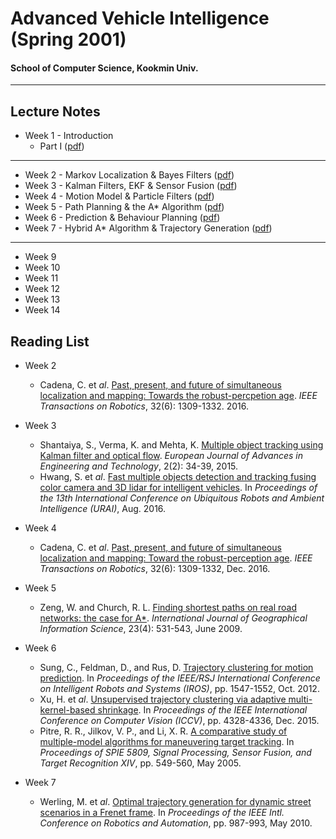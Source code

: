 # Advanced Vehicle Intelligence (Spring 2001)

#### School of Computer Science, Kookmin Univ.

---

## Lecture Notes

* Week 1 - Introduction
	- Part I ([pdf](https://drive.google.com/file/d/1LWNzd9J2800xwJPIeGwqRS-GHijVQpJ-/view?usp=sharing))

---

* Week 2 - Markov Localization & Bayes Filters ([pdf](https://drive.google.com/file/d/12sgyXqF2zwq5x7YpO_6_WXRFCKJr5p2M/view?usp=sharing))
* Week 3 - Kalman Filters, EKF & Sensor Fusion ([pdf](https://drive.google.com/file/d/14eIIiALScfua8CJHSfzGJR6Xxw4vbrtW/view?usp=sharing))
* Week 4 - Motion Model & Particle Filters ([pdf](https://drive.google.com/file/d/1GC_snED24_yyeXYc0N2cDdtN9nLL7MPc/view?usp=sharing))
* Week 5 - Path Planning & the A* Algorithm ([pdf](https://drive.google.com/file/d/1KmZPesHG-E_DfXbPJxWuOhBIt0G4_n_w/view?usp=sharing))
* Week 6 - Prediction & Behaviour Planning ([pdf](https://drive.google.com/file/d/15RSC2hIvUgdhfd97YuMDsfG2dmg0h6pl/view?usp=sharing))
* Week 7 - Hybrid A* Algorithm & Trajectory Generation ([pdf](https://drive.google.com/file/d/1AbAfSNWvsJWcoa7LqvICCsI-O4pNcQz2/view?usp=sharing))

---

* Week 9
* Week 10
* Week 11
* Week 12
* Week 13
* Week 14

## Reading List

* Week 2
	- Cadena, C. et *al*. [Past, present, and future of simultaneous localization and mapping: Towards the robust-percpetion age](https://arxiv.org/abs/1606.05830). *IEEE Transactions on Robotics*, 32(6): 1309-1332. 2016.

* Week 3
	- Shantaiya, S., Verma, K. and Mehta, K. [Multiple object tracking using Kalman filter and optical flow](http://www.ejaet.com/PDF/2-2/EJAET-2-2-34-39.pdf). *European Journal of Advances in Engineering and Technology*, 2(2): 34-39, 2015.
	- Hwang, S. et *al*. [Fast multiple objects detection and tracking fusing color camera and 3D lidar for intelligent vehicles](https://www.researchgate.net/publication/309503024_Fast_multiple_objects_detection_and_tracking_fusing_color_camera_and_3D_LIDAR_for_intelligent_vehicles). In *Proceedings of the 13th International Conference on Ubiquitous Robots and Ambient Intelligence (URAI)*, Aug. 2016.

* Week 4
	- Cadena, C. et *al*. [Past, present, and future of simultaneous localization and mapping: Toward the robust-perception age](https://arxiv.org/abs/1606.05830). *IEEE Transactions on Robotics*, 32(6): 1309-1332, Dec. 2016.

* Week 5
	- Zeng, W. and Church, R. L. [Finding shortest paths on real road networks: the case for A*](https://doi.org/10.1080/13658810801949850). *International Journal of Geographical Information Science*, 23(4): 531-543, June 2009.

* Week 6
	- Sung, C., Feldman, D., and Rus, D. [Trajectory clustering for motion prediction](https://ieeexplore.ieee.org/document/6386017). In *Proceedings of the IEEE/RSJ International Conference on Intelligent Robots and Systems (IROS)*,  pp. 1547-1552, Oct. 2012.
	- Xu, H. et *al*. [Unsupervised trajectory clustering via adaptive multi-kernel-based shrinkage](https://ieeexplore.ieee.org/document/7410849). In *Proceedings of the IEEE International Conference on Computer Vision (ICCV)*, pp. 4328-4336, Dec. 2015.
	- Pitre, R. R., Jilkov, V. P., and Li, X. R. [A comparative study of multiple-model algorithms for maneuvering target tracking](https://doi.org/10.1117/12.609681). In *Proceedings of SPIE 5809, Signal Processing, Sensor Fusion, and Target Recognition XIV*, pp. 549-560, May 2005.

* Week 7
	- Werling, M. et *al*. [Optimal trajectory generation for dynamic street scenarios in a Frenet frame](https://ieeexplore.ieee.org/document/5509799). In *Proceedings of the IEEE Intl. Conference on Robotics and Automation*, pp. 987-993, May 2010.
